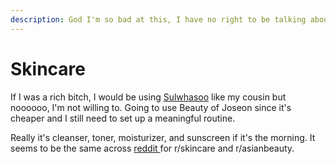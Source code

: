 ```yaml
---
description: God I'm so bad at this, I have no right to be talking about it
---
```


# Skincare

If I was a rich bitch, I would be using [Sulwhasoo](https://us.sulwhasoo.com/) like my cousin but noooooo, I'm not willing to. Going to use Beauty of Joseon since it's cheaper and I still need to set up a meaningful routine.&#x20;

Really it's cleanser, toner, moisturizer, and sunscreen if it's the morning. It seems to be the same across [reddit ](https://old.reddit.com/r/AsianBeauty/wiki/new\_user\_guide/ab102)for r/skincare and r/asianbeauty.&#x20;
